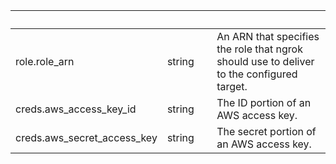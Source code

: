 
|&nbsp;|&nbsp;|&nbsp;|&nbsp;|
|---|---|---|---|
| role.role_arn | string | | An ARN that specifies the role that ngrok should use to deliver to the configured target. |
| creds.aws_access_key_id | string | | The ID portion of an AWS access key. |
| creds.aws_secret_access_key | string | | The secret portion of an AWS access key. |